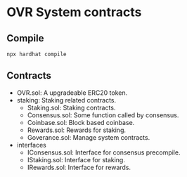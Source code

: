 # OVR System contracts

## Compile

```shell
npx hardhat compile
```

## Contracts

- OVR.sol: A upgradeable ERC20 token.
- staking: Staking related contracts.
    - Staking.sol: Staking contracts.
    - Consensus.sol: Some function called by consensus.
    - Coinbase.sol: Block based coinbase.
    - Rewards.sol: Rewards for staking.
    - Goverance.sol: Manage system contracts.
- interfaces
    - IConsensus.sol: Interface for consensus precompile.
    - IStaking.sol: Interface for staking.
    - IRewards.sol: Interface for rewards.


